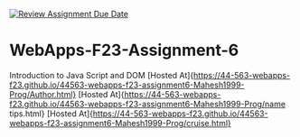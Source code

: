 [![Review Assignment Due Date](https://classroom.github.com/assets/deadline-readme-button-24ddc0f5d75046c5622901739e7c5dd533143b0c8e959d652212380cedb1ea36.svg)](https://classroom.github.com/a/b9NC0g7h)
# WebApps-F23-Assignment-6
Introduction to Java Script and DOM
[Hosted At]{https://44-563-webapps-f23.github.io/44563-webapps-f23-assignment6-Mahesh1999-Prog/Author.html}
[Hosted At]{https://44-563-webapps-f23.github.io/44563-webapps-f23-assignment6-Mahesh1999-Prog/name tips.html}
[Hosted At]{https://44-563-webapps-f23.github.io/44563-webapps-f23-assignment6-Mahesh1999-Prog/cruise.html}


